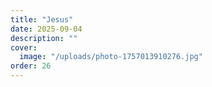```yaml
---
title: "Jesus"
date: 2025-09-04
description: ""
cover:
  image: "/uploads/photo-1757013910276.jpg"
order: 26
---
```


